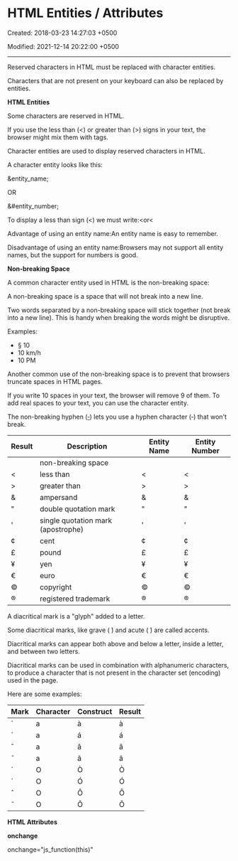 # HTML Entities / Attributes

Created: 2018-03-23 14:27:03 +0500

Modified: 2021-12-14 20:22:00 +0500

---

Reserved characters in HTML must be replaced with character entities.

Characters that are not present on your keyboard can also be replaced by entities.



**HTML Entities**

Some characters are reserved in HTML.

If you use the less than (<) or greater than (>) signs in your text, the browser might mix them with tags.

Character entities are used to display reserved characters in HTML.



A character entity looks like this:

&entity_name;

OR

&#entity_number;

To display a less than sign (<) we must write:&lt;or&#60;

Advantage of using an entity name:An entity name is easy to remember.

Disadvantage of using an entity name:Browsers may not support all entity names, but the support for numbers is good.



**Non-breaking Space**

A common character entity used in HTML is the non-breaking space:&nbsp;

A non-breaking space is a space that will not break into a new line.

Two words separated by a non-breaking space will stick together (not break into a new line). This is handy when breaking the words might be disruptive.

Examples:
-   § 10
-   10 km/h
-   10 PM

Another common use of the non-breaking space is to prevent that browsers truncate spaces in HTML pages.

If you write 10 spaces in your text, the browser will remove 9 of them. To add real spaces to your text, you can use the&nbsp;character entity.

The non-breaking hyphen ([&#8209;](https://www.w3schools.com/charsets/ref_utf_punctuation.asp)) lets you use a hyphen character (‑) that won't break.



| **Result** | **Description**                    | **Entity Name** | **Entity Number** |
|----------|---------------------------------|--------------|---------------|
|           | non-breaking space                 | &nbsp;          | &#160;            |
| <         | less than                          | &lt;            | &#60;             |
| >         | greater than                       | &gt;            | &#62;             |
| &          | ampersand                          | &amp;           | &#38;             |
| "         | double quotation mark              | &quot;          | &#34;             |
| '         | single quotation mark (apostrophe) | &apos;          | &#39;             |
| ¢          | cent                               | &cent;          | &#162;            |
| £          | pound                              | &pound;         | &#163;            |
| ¥          | yen                                | &yen;           | &#165;            |
| €          | euro                               | &euro;          | &#8364;           |
| ©          | copyright                          | &copy;          | &#169;            |
| ®          | registered trademark               | &reg;           | &#174;            |



A diacritical mark is a "glyph" added to a letter.

Some diacritical marks, like grave ( ̀) and acute ( ́) are called accents.

Diacritical marks can appear both above and below a letter, inside a letter, and between two letters.

Diacritical marks can be used in combination with alphanumeric characters, to produce a character that is not present in the character set (encoding) used in the page.

Here are some examples:

| **Mark** | **Character** | **Construct** | **Result** |
|----------|---------------|---------------|------------|
| ̀        | a             | a&#768;       | à          |
| ́        | a             | a&#769;       | á          |
| ̂         | a             | a&#770;       | â          |
| ̃        | a             | a&#771;       | ã          |
| ̀        | O             | O&#768;       | Ò          |
| ́        | O             | O&#769;       | Ó          |
| ̂         | O             | O&#770;       | Ô          |
| ̃        | O             | O&#771;       | Õ          |



**HTML Attributes**

**onchange**

onchange="js_function(this)"



<script>

function js_function(obj) {

console.log(obj.id)

console.log(obj.value)



obj.classList.add('custom-danger')

}

</script>
